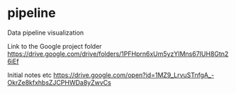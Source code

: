 # pipeline
Data pipeline visualization

Link to the Google project folder
https://drive.google.com/drive/folders/1PFHprn6xUm5yzYIMns67IUH8Gtn26iEf

Initial notes etc
https://drive.google.com/open?id=1MZ9_LrvuSTnfgA_-OkrZe8kfxhbsZJCPHWDa8yZwvCs
